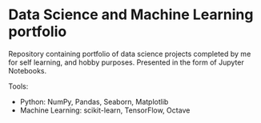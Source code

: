 # Data Science and Machine Learning portfolio

Repository containing portfolio of data science projects completed by me for self learning, and hobby purposes. Presented in the form of Jupyter Notebooks.

Tools:

* Python: NumPy, Pandas, Seaborn, Matplotlib 
* Machine Learning: scikit-learn, TensorFlow, Octave

